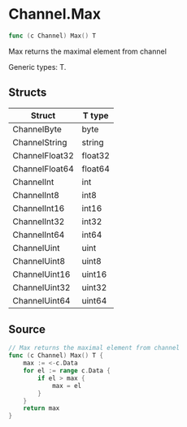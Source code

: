 # Channel.Max

```go
func (c Channel) Max() T
```

Max returns the maximal element from channel

Generic types: T.

## Structs

| Struct | T type |
| ------ | ------ |
| ChannelByte | byte |
| ChannelString | string |
| ChannelFloat32 | float32 |
| ChannelFloat64 | float64 |
| ChannelInt | int |
| ChannelInt8 | int8 |
| ChannelInt16 | int16 |
| ChannelInt32 | int32 |
| ChannelInt64 | int64 |
| ChannelUint | uint |
| ChannelUint8 | uint8 |
| ChannelUint16 | uint16 |
| ChannelUint32 | uint32 |
| ChannelUint64 | uint64 |

## Source

```go
// Max returns the maximal element from channel
func (c Channel) Max() T {
	max := <-c.Data
	for el := range c.Data {
		if el > max {
			max = el
		}
	}
	return max
}
```

